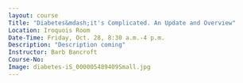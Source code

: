 ```yaml
---
layout: course
Title: "Diabetes&mdash;it's Complicated. An Update and Overview"
Location: Iroquois Room
Date-Time: Friday, Oct. 28, 8:30 a.m.-4 p.m.
Description: "Description coming"
Instructor: Barb Bancroft
Course-No:
Image: diabetes-iS_000005489409Small.jpg
---
```

